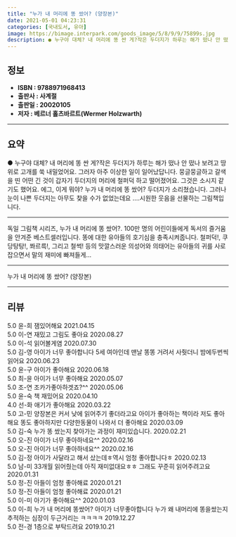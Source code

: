 ```yaml
---
title: "누가 내 머리에 똥 쌌어? (양장본)"
date: 2021-05-01 04:23:31
categories: [국내도서, 유아]
image: https://bimage.interpark.com/goods_image/5/8/9/9/75899s.jpg
description: ● 누구야 대체? 내 머리에 똥 싼 게?작은 두더지가 하루는 해가 떴나 안 떴나 보려고 땅 위로 고개를 쑥 내밀었어요. 그러자 아주 이상한 일이 일어났답니다. 뭉글뭉글하고 갈색을 띤 어떤 긴 것이 갑자기 두더지의 머리에 철퍼덕 하고 떨어졌어요. 그것은 소시지 같기도 했어요. 에그, 이
---
```


## **정보**

- **ISBN : 9788971968413**
- **출판사 : 사계절**
- **출판일 : 20020105**
- **저자 : 베르너 홀츠바르트(Wermer Holzwarth)**

------



## **요약**

●  누구야 대체? 내 머리에 똥 싼 게?작은 두더지가 하루는 해가 떴나 안 떴나 보려고 땅 위로 고개를 쑥 내밀었어요. 그러자 아주 이상한 일이 일어났답니다. 뭉글뭉글하고 갈색을 띤 어떤 긴 것이 갑자기 두더지의 머리에 철퍼덕 하고 떨어졌어요. 그것은 소시지 같기도 했어요. 에그, 이게 뭐야? 누가 내 머리에 똥 쌌어? 두더지가 소리쳤습니다. 그러나 눈이 나쁜 두더지는 아무도 찾을 수가 없었는데요 ….시원한 웃음을 선물하는 그림책입니다.

------

독일 그림책 시리즈, 누가 내 머리에 똥 쌌어?. 100만 명의 어린이들에게 독서의 즐거움을 안겨준 베스트셀러입니다. 똥에 대한 유아들의 호기심을 충족시켜줍니다. 철퍼덕!, 쿠당탕탕!, 쫘르륵!, 그리고 철썩! 등의 맛깔스러운 의성어와 의태어는 유아들의 귀를 사로잡으면서 말의 재미에 빠져들게... 

------


누가 내 머리에 똥 쌌어? (양장본) 

------


## **리뷰** 

5.0 윤-희 잼있어해요 2021.04.15 <br/>5.0 이-연 재밌고 그림도 좋아요 2020.08.27 <br/>5.0 이-석 읽어볼게염 2020.07.30 <br/>5.0 김-영 아이가 너무 좋아합니다 5세 여아인데 맨날 똥똥 거려서 사줫더니 밤에두번씩읽어요 2020.06.23 <br/>5.0 윤-구 아이가 좋아해요 2020.06.18 <br/>5.0 최-윤 아이가 너무 좋아해요 2020.05.07 <br/>5.0 조-연 조카가좋아하겟죠?^^ 2020.05.06 <br/>5.0 윤-숙 책 재밌어요 2020.04.10 <br/>4.0 선-화 애기가 좋아해요 2020.03.22 <br/>5.0 고-민 양장본은 커서 낮에 읽어주기 좋더라고요 아이가 좋아하는 책이라 저도 좋아해요 똥도 좋아하지만 다양한동물이 나와서 더 좋아해요 2020.03.09 <br/>5.0 김-숙 누가 똥 쌌는지 찾아가는 과정이 재미있습니다. 2020.02.21 <br/>5.0 오-진 아이가
너무 좋아하네요^^ 2020.02.16 <br/>5.0 오-진 아이가
너무 좋아하네요^^ 2020.02.16 <br/>5.0 김-정 아이가 사달라고 해서 샀는데ㅎ역시 엄청 좋아합니다ㅎ 2020.02.13 <br/>5.0 남-미 33개월 읽어줬는데 아직 재미없대요ㅎㅎ
그래도 꾸준히 읽어주려고요 2020.01.31 <br/>5.0 정-진 아들이
엄청 좋아해료 2020.01.21 <br/>5.0 정-진 아들이
엄청 좋아해료 2020.01.21 <br/>5.0 이-미 아기가 좋아해요^^ 2020.01.03 <br/>5.0 이-희 누가 내 머리에 똥쌌어? 아이가 너무좋아합니다 누가 왜 내머리에 똥을쌌는지 추적하는 심장이 두근거리는 ㅋㅋㅋㅋ  2019.12.27 <br/>5.0 전-경 1층으로 부탁드려요 2019.10.21 <br/>